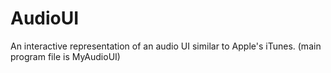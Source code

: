 # AudioUI
An interactive representation of an audio UI similar to Apple's iTunes. 
(main program file is MyAudioUI)
